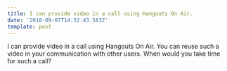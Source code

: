 ```yaml
---
title: I can provide video in a call using Hangouts On Air.
date: '2018-09-07T14:32:43.583Z'
template: post
---
```

I can provide video in a call using Hangouts On Air. You can reuse such a video in your communication with other users. When would you take time for such a call?
